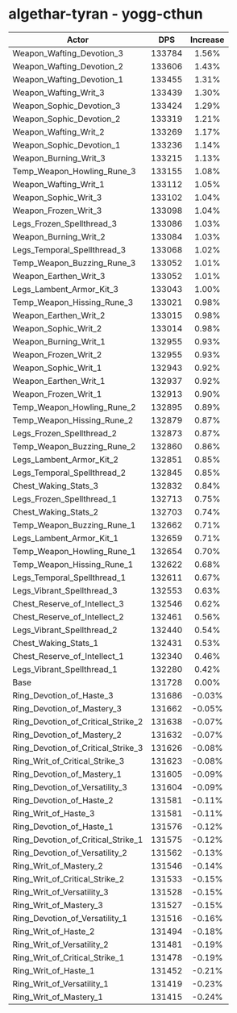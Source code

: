 # algethar-tyran - yogg-cthun
| Actor | DPS | Increase |
|---|:---:|:---:|
|Weapon_Wafting_Devotion_3|133784|1.56%|
|Weapon_Wafting_Devotion_2|133606|1.43%|
|Weapon_Wafting_Devotion_1|133455|1.31%|
|Weapon_Wafting_Writ_3|133439|1.30%|
|Weapon_Sophic_Devotion_3|133424|1.29%|
|Weapon_Sophic_Devotion_2|133319|1.21%|
|Weapon_Wafting_Writ_2|133269|1.17%|
|Weapon_Sophic_Devotion_1|133236|1.14%|
|Weapon_Burning_Writ_3|133215|1.13%|
|Temp_Weapon_Howling_Rune_3|133155|1.08%|
|Weapon_Wafting_Writ_1|133112|1.05%|
|Weapon_Sophic_Writ_3|133102|1.04%|
|Weapon_Frozen_Writ_3|133098|1.04%|
|Legs_Frozen_Spellthread_3|133086|1.03%|
|Weapon_Burning_Writ_2|133084|1.03%|
|Legs_Temporal_Spellthread_3|133068|1.02%|
|Temp_Weapon_Buzzing_Rune_3|133052|1.01%|
|Weapon_Earthen_Writ_3|133052|1.01%|
|Legs_Lambent_Armor_Kit_3|133043|1.00%|
|Temp_Weapon_Hissing_Rune_3|133021|0.98%|
|Weapon_Earthen_Writ_2|133015|0.98%|
|Weapon_Sophic_Writ_2|133014|0.98%|
|Weapon_Burning_Writ_1|132955|0.93%|
|Weapon_Frozen_Writ_2|132955|0.93%|
|Weapon_Sophic_Writ_1|132943|0.92%|
|Weapon_Earthen_Writ_1|132937|0.92%|
|Weapon_Frozen_Writ_1|132913|0.90%|
|Temp_Weapon_Howling_Rune_2|132895|0.89%|
|Temp_Weapon_Hissing_Rune_2|132879|0.87%|
|Legs_Frozen_Spellthread_2|132873|0.87%|
|Temp_Weapon_Buzzing_Rune_2|132860|0.86%|
|Legs_Lambent_Armor_Kit_2|132851|0.85%|
|Legs_Temporal_Spellthread_2|132845|0.85%|
|Chest_Waking_Stats_3|132832|0.84%|
|Legs_Frozen_Spellthread_1|132713|0.75%|
|Chest_Waking_Stats_2|132703|0.74%|
|Temp_Weapon_Buzzing_Rune_1|132662|0.71%|
|Legs_Lambent_Armor_Kit_1|132659|0.71%|
|Temp_Weapon_Howling_Rune_1|132654|0.70%|
|Temp_Weapon_Hissing_Rune_1|132622|0.68%|
|Legs_Temporal_Spellthread_1|132611|0.67%|
|Legs_Vibrant_Spellthread_3|132553|0.63%|
|Chest_Reserve_of_Intellect_3|132546|0.62%|
|Chest_Reserve_of_Intellect_2|132461|0.56%|
|Legs_Vibrant_Spellthread_2|132440|0.54%|
|Chest_Waking_Stats_1|132431|0.53%|
|Chest_Reserve_of_Intellect_1|132340|0.46%|
|Legs_Vibrant_Spellthread_1|132280|0.42%|
|Base|131728|0.00%|
|Ring_Devotion_of_Haste_3|131686|-0.03%|
|Ring_Devotion_of_Mastery_3|131662|-0.05%|
|Ring_Devotion_of_Critical_Strike_2|131638|-0.07%|
|Ring_Devotion_of_Mastery_2|131632|-0.07%|
|Ring_Devotion_of_Critical_Strike_3|131626|-0.08%|
|Ring_Writ_of_Critical_Strike_3|131623|-0.08%|
|Ring_Devotion_of_Mastery_1|131605|-0.09%|
|Ring_Devotion_of_Versatility_3|131604|-0.09%|
|Ring_Devotion_of_Haste_2|131581|-0.11%|
|Ring_Writ_of_Haste_3|131581|-0.11%|
|Ring_Devotion_of_Haste_1|131576|-0.12%|
|Ring_Devotion_of_Critical_Strike_1|131575|-0.12%|
|Ring_Devotion_of_Versatility_2|131562|-0.13%|
|Ring_Writ_of_Mastery_2|131546|-0.14%|
|Ring_Writ_of_Critical_Strike_2|131533|-0.15%|
|Ring_Writ_of_Versatility_3|131528|-0.15%|
|Ring_Writ_of_Mastery_3|131527|-0.15%|
|Ring_Devotion_of_Versatility_1|131516|-0.16%|
|Ring_Writ_of_Haste_2|131494|-0.18%|
|Ring_Writ_of_Versatility_2|131481|-0.19%|
|Ring_Writ_of_Critical_Strike_1|131478|-0.19%|
|Ring_Writ_of_Haste_1|131452|-0.21%|
|Ring_Writ_of_Versatility_1|131419|-0.23%|
|Ring_Writ_of_Mastery_1|131415|-0.24%|
